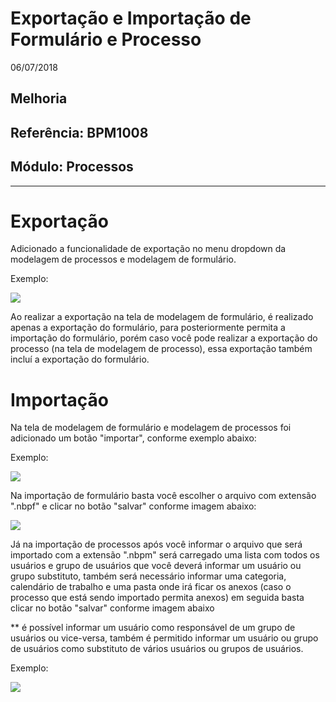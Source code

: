 # Exportação e Importação de Formulário e Processo
06/07/2018
## Melhoria
## Referência: BPM1008
## Módulo: Processos
***

# Exportação

Adicionado a funcionalidade de exportação no menu dropdown da modelagem de processos e modelagem de formulário.

Exemplo:

![]([PATH_IMG]/BPM1008_exportacao.png)

Ao realizar a exportação na tela de modelagem de formulário, é realizado apenas a exportação do formulário, para posteriormente permita a importação do formulário, porém caso você pode realizar a exportação do processo (na tela de modelagem de processo), essa exportação também incluí a exportação do formulário.

# Importação

Na tela de modelagem de formulário e modelagem de processos foi adicionado um botão "importar", conforme exemplo abaixo:

Exemplo:

![]([PATH_IMG]/BPM1008_btn_importacao.png)

Na importação de formulário basta você escolher o arquivo com extensão ".nbpf" e clicar no botão "salvar" conforme imagem abaixo:

![]([PATH_IMG]/BPM1008_importacao_formulario.png)

Já na importação de processos após você informar o arquivo que será importado com a extensão ".nbpm" será carregado uma lista com todos os usuários e grupo de usuários que você deverá informar um usuário ou grupo substituto, também será necessário informar uma categoria, calendário de trabalho e uma pasta onde irá ficar os anexos (caso o processo que está sendo importado permita anexos) em seguida basta clicar no botão "salvar" conforme imagem abaixo

** é possível informar um usuário como responsável de um grupo de usuários ou vice-versa, também é permitido informar um usuário ou grupo de usuários como substituto de vários usuários ou grupos de usuários.

Exemplo:

![]([PATH_IMG]/BPM1008_importacao_processo.png)
